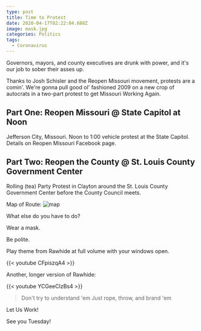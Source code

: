 ```yaml
---
type: post
title: Time to Protest
date: 2020-04-17T02:22:04.688Z
image: mask.jpg
categories: Politics
tags:
  - Coronavirus
---
```

Governors, mayors, and county executives are drunk with power, and it's our job to sober their asses up. 

Thanks to Josh Schisler and the Reopen Missouri movement, protests are a comin'. We're gonna pull good ol' fashioned 2009 on a new crop of autocrats in a two-part protest to get Missouri Working Again.

## Part One: Reopen Missouri @ State Capitol at Noon

Jefferson City, Missouri. Noon to 1:00 vehicle protest at the State Capitol. Details on Reopen Missouri Facebook page. 

## Part Two: Reopen the County @ St. Louis County Government Center

Rolling (tea) Party Protest in Clayton around the St. Louis County Government Center before the County Council meets.

Map of Route:
![map](/images/open-stlco-route.png)

What else do you have to do? 

Wear a mask.

Be polite.

Play theme from Rawhide at full volume with your windows open.

{{< youtube CFpiszqA4 >}}

Another, longer version of Rawhide:

{{< youtube YCGeeCIzBs4 >}}

> Don't try to understand 'em
> Just rope, throw, and brand 'em

Let Us Work!

See you Tuesday! 
 